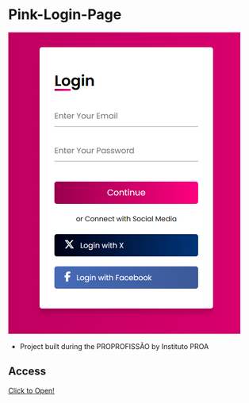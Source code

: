 # Pink-Login-Page

 ![preview](preview.png)

 - Project built during the PROPROFISSÃO by Instituto PROA

## Access
 [Click to Open!](https://guirl-dev.github.io/Pink-Login-Page/)
